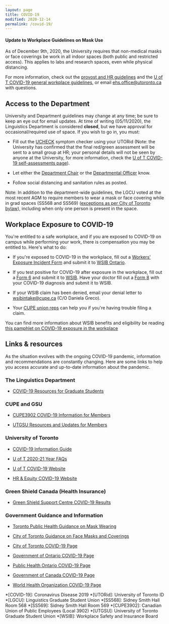```yaml
---
layout: page
title: COVID-19
modified: 2020-12-14
permalink: /covid-19/
---
```


#### Update to Workplace Guidelines on Mask Use

As of December 9th, 2020, the University requires that non-medical masks or face coverings be work in all indoor spaces (both public and restricted access). This applies to labs and research spaces, even while physical distancing.

For more information, check out the [provost and HR guidelines](https://www.provost.utoronto.ca/planning-policy/joint-provostial-and-human-resources-guideline-on-nonmedical-masks-at-the-university-of-toronto/ "Joint Provostial and Human Resources Guideline on Non-Medical Masks") and the [U of T COVID-19 general workplace guidelines](https://ehs.utoronto.ca/wp-content/uploads/2020/05/COVID-19-General-Workplace-Guideline.pdf "U of T COVID-19 General Workplace Guidelines"), or email [ehs.office@utoronto.ca](mailto:ehs.office@utoronto.ca "Link to email ehs.office@utoronto.ca") with questions.

## Access to the Department

University and Department guidelines may change at any time; be sure to keep an eye out for email updates. At time of writing (05/11/2020), the Linguistics Department is considered **closed**, but we have approval for occasional/required use of space. If you wish to go in, you must:

* Fill out the [UCHECK](https://ucheck.utoronto.ca/ "Direct link to U of T UCHECK login page") symptom checker using your UTORid (Note: the University has confirmed that the final red/green assessment will be sent to a small group at HR; your personal details will not be seen by anyone at the University, for more information, check the [U of T COVID-19 self-assessments page](https://www.utoronto.ca/utogether2020/ucheck "U of T COVID-19 self-assessments information page")).

* Let either the [Department Chair](https://www.linguistics.utoronto.ca/people/directories/all-faculty/sali-tagliamonte "Linguistics Department People entry for Sali Tagliamonte, current department chair") or the [Departmental Officer](https://www.linguistics.utoronto.ca/people/directories/staff/mary-hsu "Linguistics Department People entry for Mary Hsu, current departmental officer") know.

* Follow social distancing and sanitation rules as posted.

Note: In addition to the department-wide guidelines, the LGCU voted at the most recent AGM to require members to wear a mask or face covering while in grad spaces (SS568 and SS569) ([exceptions as per City of Toronto bylaw](https://www.toronto.ca/wp-content/uploads/2020/07/9836-COVID-19-Guidance-on-face-mask-and-covering-bylaw.pdf "City of Toronto COVID-19 guidance on mask and face covering bylaw (pdf)")), including when only one person is present in the space.

## Workplace Exposure to COVID-19

You're entitled to a safe workplace, and if you are exposed to COVID-19 on campus while performing your work, there is compensation you may be entitled to. Here's what to do:

* If you're exposed to COVID-19 in the workplace, fill out a [Workers' Exposure Incident Form](https://www.wsib.ca/sites/default/files/2020-12/3958a_workerexposureincidentform.pdf "Worker's Exposure Incident Form (pdf)") and submit it to [WSIB Ontario](https://www.wsib.ca/en/upload "WSIB Upload a CLaim Document").

* If you test positive for COVID-19 after exposure in the workplace, fill out a [Form 6](https://www.wsib.ca/sites/default/files/2020-12/0006a_workerreportofinjury.pdf "Worker Report of Injury (Form 6) (pdf)") and submit it to [WSIB](https://www.wsib.ca/en/upload "WSIB Upload a CLaim Document"). Have your doctor fill out a [Form 8](https://www.wsib.ca/sites/default/files/2019-02/0008a_08_11_fs_rv_09_18.pdf "Health Professional's Report (Form 8) (pdf)") with your COVID-19 diagnosis and submit it to WSIB.

* If your WSIB claim has been denied, email your denial letter to [ wsibintake@cupe.ca](mailto:wsibintake@cupe.ca "CUPE WSIB intake email address") (C/O Daniela Greco).

* Your [CUPE union reps](https://uoft-lgcu.github.io/committees/#cupe-stewards "LGCU Committees page section on CUPE stewards") can help you if you're having trouble filing a claim.

You can find more information about WSIB benefits and eligibility be reading [this pamphlet on COVID-19 exposure in the workplace](https://cupe.on.ca/wp-content/uploads/2020/05/Handout_WSIB_COVID-19-FINAL-v2.pdf "Have You Been Exposed to COVID-19 in the Workplace? (pdf)")

## Links & resources

As the situation evolves with the ongoing COVID-19 pandemic, information and recommendations are constantly changing. Here are some links to help you access accurate and up-to-date information about the pandemic.

### The Linguistics Department

* [COVID-19 Resources for Graduate Students](https://www.linguistics.utoronto.ca/covid-19-resources "Department of Linguistics COVID-19 resources")

### CUPE and GSU

* [CUPE3902 COVID-19 Information for Members](https://www.cupe3902.org/covid-19/ "CUPE3902 COVID-19 information for members")

* [UTGSU Resources and Updates for Members](https://utgsu.ca/covid-19-updates/ "UTGSU COVID-19 resources and information")

### University of Toronto

* [COVID-19 Information Guide](https://guides.library.utoronto.ca/coronavirus "U of T Gerstein Science Information Centre COVID-19 information guide")

* [U of T 2020-21 Year FAQs](https://www.utoronto.ca/utogether2020/faqs "U of T COVID-19 related FAQs on the current academic year (2020-21)")

* [U of T COVID-19 Website](https://www.utoronto.ca/utogether2020#page-title "U of T COVID-19 main page")

* [HR & Equity COVID-19 Website](https://hrandequity.utoronto.ca/covid-19/ "U of T HR & Equity COVID-19 main page")

### Green Shield Canada (Health Insurance)

* [Green Shield Support Centre COVID-19 Results](https://support.greenshield.ca/SupportCentre/GreenShield/Home/DocumentsByTopic/region_coronavirus "Green Shield Canada Support centre search results for 'Coronavirus (COVID-19)'")

### Government Guidance and Information

* [Toronto Public Health Guidance on Mask Wearing](https://www.toronto.ca/wp-content/uploads/2020/07/9836-COVID-19-Guidance-on-face-mask-and-covering-bylaw.pdf "City of Toronto COVID-19 guidance on mask and face covering bylaw (pdf)")

* [City of Toronto Guidance on Face Masks and Coverings](https://www.toronto.ca/home/covid-19/covid-19-protect-yourself-others/covid-19-reduce-virus-spread/?accordion=face-masks-coverings "City of Toronto guidance on face masks and coverings")

* [City of Toronto COVID-19 Page](https://www.toronto.ca/home/covid-19/ "City of Toronto COVID-19 information")

* [Government of Ontario COVID-19 Page](https://covid-19.ontario.ca/index.html "Government of Ontario COVID-19 information")

* [Public Health Ontario COVID-19 Page](https://www.publichealthontario.ca/en/diseases-and-conditions/infectious-diseases/respiratory-diseases/novel-coronavirus "Public Health Ontario COVID-19 information")

* [Government of Canada COVID-19 Page](https://www.canada.ca/en/public-health/services/diseases/coronavirus-disease-covid-19.html "Government of Canada COVID-19 information")

* [World Health Organization COVID-19 Page](https://www.who.int/emergencies/diseases/novel-coronavirus-2019 "World Health Organization COVID-19 information")

*[COVID-19]: Coronavirus Disease 2019
*[UTORid]: University of Toronto ID
*[LGCU]: Linguistics Graduate Student Union
*[SS568]: Sidney Smith Hall Room 568
*[SS569]: Sidney Smith Hall Room 569
*[CUPE3902]: Canadian Union of Public Employees (Local 3902)
*[UTGSU]: University of Toronto Graduate Student Union
*[WSIB]: Workplace Safety and Insurance Board

